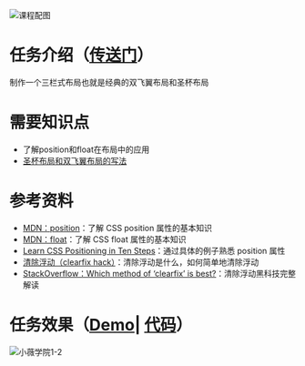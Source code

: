 ![课程配图](http://gss0.baidu.com/9rkZbzqaKgQUohGko9WTAnF6hhy/mms-res/fed/ife/ife_tutor/课程配图.3fb31f3e5af7e8d7.jpg)
# 任务介绍（[传送门](http://ife.baidu.com/course/detail/id/92)）
制作一个三栏式布局也就是经典的双飞翼布局和圣杯布局
# 需要知识点
+ 了解position和float在布局中的应用
+ [圣杯布局和双飞翼布局的写法](http://www.xluos.com/index.php/archives/705/)
# 参考资料
+ [MDN：position](https://developer.mozilla.org/zh-CN/docs/Web/CSS/position)：了解 CSS position 属性的基本知识
+ [MDN：float](https://developer.mozilla.org/en-US/docs/Web/CSS/float)：了解 CSS float 属性的基本知识
+ [Learn CSS Positioning in Ten Steps](http://www.barelyfitz.com/screencast/html-training/css/positioning/)：通过具体的例子熟悉 position 属性
+ [清除浮动（clearfix hack）](http://zh.learnlayout.com/clearfix.html)：清除浮动是什么，如何简单地清除浮动
+ [StackOverflow：Which method of ‘clearfix’ is best?](http://stackoverflow.com/questions/211383/which-method-of-clearfix-is-best)：清除浮动黑科技完整解读
# 任务效果（[Demo](https://xluos.github.io/ife/%E7%AC%AC%E4%B8%80%E9%98%B6%E6%AE%B5/1-3.html)| [代码](https://github.com/xluos/ife)）
![小薇学院1-2](http://7xrp04.com1.z0.glb.clouddn.com/task_1_3_1.png)